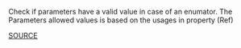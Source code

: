 Check if parameters have a valid value in case of an enumator. The Parameters allowed values is based on the usages in property (Ref)

[SOURCE](https://github.com/aws-cloudformation/cfn-python-lint/blob/master/docs/cfn-resource-specification.md#allowedvalue)
